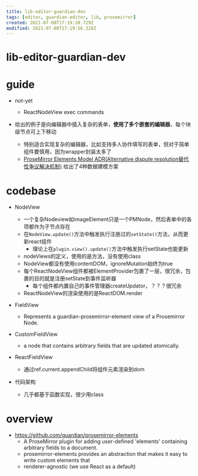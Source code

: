 ```yaml
---
title: lib-editor-guardian-dev
tags: [editor, guardian-editor, lib, prosemirror]
created: 2021-07-08T17:19:20.729Z
modified: 2021-07-08T17:19:56.328Z
---
```


# lib-editor-guardian-dev

# guide

- not-yet
  - ReactNodeView exec commands

- 给出的例子是向编辑器中插入复杂的表单，**使用了多个嵌套的编辑器**，每个块级节点可上下移动
  - 特别适合实现复杂的编辑器，比如支持多人协作填写的表单，但对于简单组件要慎用，因为wrapper封装太多了
  - [ProseMirror Elements Model ADR(Alternative dispute resolution替代性争议解决机制)](https://github.com/guardian/prosemirror-elements/blob/main/docs/decision-records/000-element-fields-model.md) 给出了4种数据建模方案
# codebase
- NodeView
  - 一个复杂Nodeview如imageElement只是一个PMNode，然后表单中的各项都作为子节点存在
  - 在`NodeView.update()`方法中触发执行注册过的`setState()`方法，从而更新react组件
    - 理论上在`plugin.view().update()`方法中触发执行setState也能更新
  - nodeViews的定义，使用的是方法，没有使用class
  - NodeView都没有使用contentDOM，ignoreMutation始终为true
  - 每个ReactNodeView组件都被ElementProvider包裹了一层，很冗余，包裹的目的就是注册setState到事件监听器
    - 每个组件都内置自己的事件管理器createUpdator，？？？很冗余
  - ReactNodeView的渲染使用的是ReactDOM.render

- FieldView
  - Represents a guardian-prosemirror-element view of a Prosemirror Node.
- CustomFieldView
  - a node that contains arbitrary fields that are updated atomically.
- ReactFieldView
  - 通过ref.current.appendChild将组件元素渲染到dom

- 代码架构
  - 几乎都基于函数实现，很少用class
# overview
- https://github.com/guardian/prosemirror-elements
  - A ProseMirror plugin for adding user-defined 'elements' containing arbitrary fields to a document.
  - prosemirror-elements provides an abstraction that makes it easy to write custom elements that
  - renderer-agnostic (we use React as a default)
